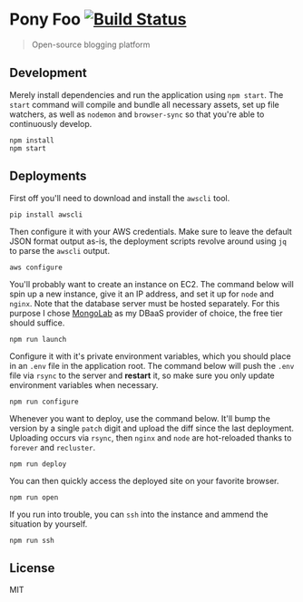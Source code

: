 # Pony Foo [![Build Status][1]][2]

> Open-source blogging platform

## Development

Merely install dependencies and run the application using `npm start`. The `start` command will compile and bundle all necessary assets, set up file watchers, as well as `nodemon` and `browser-sync` so that you're able to continuously develop.

```shell
npm install
npm start
```

## Deployments

First off you'll need to download and install the `awscli` tool.

```shell
pip install awscli
```

Then configure it with your AWS credentials. Make sure to leave the default JSON format output as-is, the deployment scripts revolve around using `jq` to parse the `awscli` output.

```shell
aws configure
```

You'll probably want to create an instance on EC2. The command below will spin up a new instance, give it an IP address, and set it up for `node` and `nginx`. Note that the database server must be hosted separately. For this purpose I chose [MongoLab][3] as my DBaaS provider of choice, the free tier should suffice.

```shell
npm run launch
```

Configure it with it's private environment variables, which you should place in an `.env` file in the application root. The command below will push the `.env` file via `rsync` to the server and **restart** it, so make sure you only update environment variables when necessary.

```shell
npm run configure
```

Whenever you want to deploy, use the command below. It'll bump the version by a single `patch` digit and upload the diff since the last deployment. Uploading occurs via `rsync`, then `nginx` and `node` are hot-reloaded thanks to `forever` and `recluster`.

```shell
npm run deploy
```

You can then quickly access the deployed site on your favorite browser.

```shell
npm run open
```

If you run into trouble, you can `ssh` into the instance and ammend the situation by yourself.

```shell
npm run ssh
```

## License

MIT

  [1]: https://travis-ci.org/ponyfoo/ponyfoo.png?branch=master
  [2]: https://travis-ci.org/ponyfoo/ponyfoo
  [3]: http://mongolab.com/
